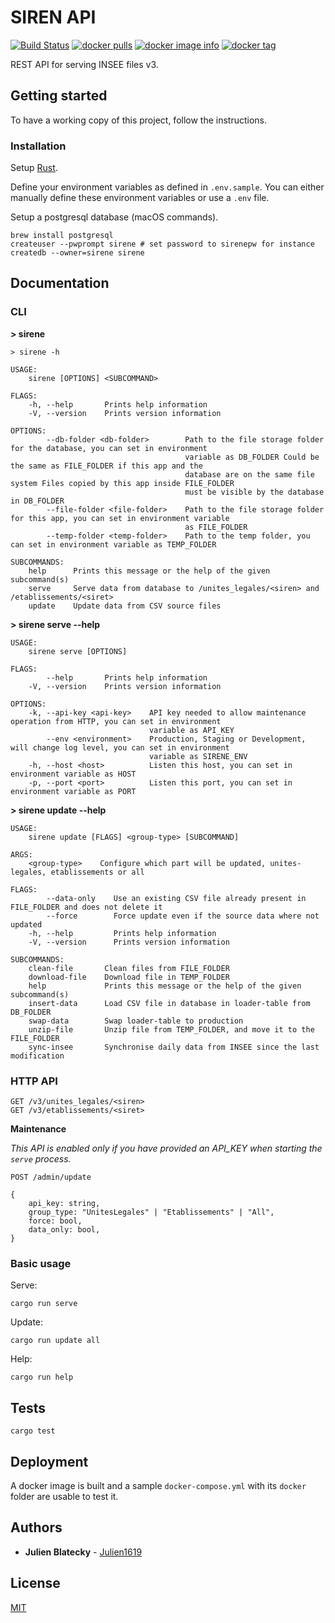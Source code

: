 # SIREN API

[![Build Status](https://travis-ci.com/Creatiwity/siren.svg?branch=master)](https://travis-ci.com/Creatiwity/siren)
[![docker pulls](https://img.shields.io/docker/pulls/creatiwity/siren.svg)](https://hub.docker.com/r/creatiwity/siren/)
[![docker image info](https://images.microbadger.com/badges/image/creatiwity/siren.svg)](http://microbadger.com/images/creatiwity/siren)
[![docker tag](https://images.microbadger.com/badges/version/creatiwity/siren.svg)](https://hub.docker.com/r/creatiwity/siren/tags/)

REST API for serving INSEE files v3.

## Getting started

To have a working copy of this project, follow the instructions.

### Installation

Setup [Rust](https://www.rust-lang.org).

Define your environment variables as defined in `.env.sample`. You can either manually define these environment variables or use a `.env` file.

Setup a postgresql database (macOS commands).

```
brew install postgresql
createuser --pwprompt sirene # set password to sirenepw for instance
createdb --owner=sirene sirene
```

## Documentation

### CLI

**> sirene**

```
> sirene -h

USAGE:
    sirene [OPTIONS] <SUBCOMMAND>

FLAGS:
    -h, --help       Prints help information
    -V, --version    Prints version information

OPTIONS:
        --db-folder <db-folder>        Path to the file storage folder for the database, you can set in environment
                                       variable as DB_FOLDER Could be the same as FILE_FOLDER if this app and the
                                       database are on the same file system Files copied by this app inside FILE_FOLDER
                                       must be visible by the database in DB_FOLDER
        --file-folder <file-folder>    Path to the file storage folder for this app, you can set in environment variable
                                       as FILE_FOLDER
        --temp-folder <temp-folder>    Path to the temp folder, you can set in environment variable as TEMP_FOLDER

SUBCOMMANDS:
    help      Prints this message or the help of the given subcommand(s)
    serve     Serve data from database to /unites_legales/<siren> and /etablissements/<siret>
    update    Update data from CSV source files
```

**> sirene serve --help**

```
USAGE:
    sirene serve [OPTIONS]

FLAGS:
        --help       Prints help information
    -V, --version    Prints version information

OPTIONS:
    -k, --api-key <api-key>    API key needed to allow maintenance operation from HTTP, you can set in environment
                               variable as API_KEY
        --env <environment>    Production, Staging or Development, will change log level, you can set in environment
                               variable as SIRENE_ENV
    -h, --host <host>          Listen this host, you can set in environment variable as HOST
    -p, --port <port>          Listen this port, you can set in environment variable as PORT
```

**> sirene update --help**

```
USAGE:
    sirene update [FLAGS] <group-type> [SUBCOMMAND]

ARGS:
    <group-type>    Configure which part will be updated, unites-legales, etablissements or all

FLAGS:
        --data-only    Use an existing CSV file already present in FILE_FOLDER and does not delete it
        --force        Force update even if the source data where not updated
    -h, --help         Prints help information
    -V, --version      Prints version information

SUBCOMMANDS:
    clean-file       Clean files from FILE_FOLDER
    download-file    Download file in TEMP_FOLDER
    help             Prints this message or the help of the given subcommand(s)
    insert-data      Load CSV file in database in loader-table from DB_FOLDER
    swap-data        Swap loader-table to production
    unzip-file       Unzip file from TEMP_FOLDER, and move it to the FILE_FOLDER
    sync-insee       Synchronise daily data from INSEE since the last modification
```

### HTTP API

```
GET /v3/unites_legales/<siren>
GET /v3/etablissements/<siret>
```

**Maintenance**

_This API is enabled only if you have provided an API_KEY when starting the `serve` process._

```
POST /admin/update

{
    api_key: string,
    group_type: "UnitesLegales" | "Etablissements" | "All",
    force: bool,
    data_only: bool,
}
```

### Basic usage

Serve:

```
cargo run serve
```

Update:

```
cargo run update all
```

Help:

```
cargo run help
```

## Tests

```
cargo test
```

## Deployment

A docker image is built and a sample `docker-compose.yml` with its `docker` folder are usable to test it.

## Authors

-   **Julien Blatecky** - [Julien1619](https://twitter.com/Julien1619)

## License

[MIT](LICENSE.md)
